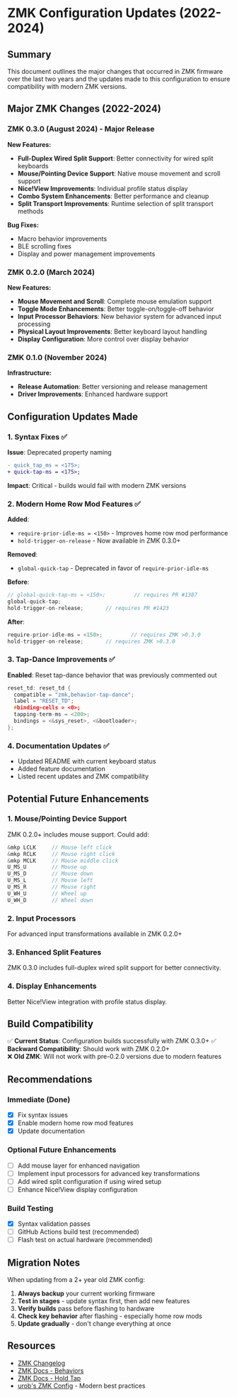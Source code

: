 # ZMK Configuration Updates (2022-2024)

## Summary

This document outlines the major changes that occurred in ZMK firmware over the last two years and the updates made to this configuration to ensure compatibility with modern ZMK versions.

## Major ZMK Changes (2022-2024)

### ZMK 0.3.0 (August 2024) - Major Release

**New Features:**
- **Full-Duplex Wired Split Support**: Better connectivity for wired split keyboards
- **Mouse/Pointing Device Support**: Native mouse movement and scroll support
- **Nice!View Improvements**: Individual profile status display
- **Combo System Enhancements**: Better performance and cleanup
- **Split Transport Improvements**: Runtime selection of split transport methods

**Bug Fixes:**
- Macro behavior improvements
- BLE scrolling fixes
- Display and power management improvements

### ZMK 0.2.0 (March 2024)

**New Features:**
- **Mouse Movement and Scroll**: Complete mouse emulation support
- **Toggle Mode Enhancements**: Better toggle-on/toggle-off behavior
- **Input Processor Behaviors**: New behavior system for advanced input processing
- **Physical Layout Improvements**: Better keyboard layout handling
- **Display Configuration**: More control over display behavior

### ZMK 0.1.0 (November 2024)

**Infrastructure:**
- **Release Automation**: Better versioning and release management
- **Driver Improvements**: Enhanced hardware support

## Configuration Updates Made

### 1. Syntax Fixes ✅

**Issue**: Deprecated property naming
```diff
- quick_tap_ms = <175>;
+ quick-tap-ms = <175>;
```

**Impact**: Critical - builds would fail with modern ZMK versions

### 2. Modern Home Row Mod Features ✅

**Added**:
- `require-prior-idle-ms = <150>` - Improves home row mod performance
- `hold-trigger-on-release` - Now available in ZMK 0.3.0+

**Removed**:
- `global-quick-tap` - Deprecated in favor of `require-prior-idle-ms`

**Before**:
```c
// global-quick-tap-ms = <150>;         // requires PR #1387
global-quick-tap;
hold-trigger-on-release;       // requires PR #1423
```

**After**:
```c
require-prior-idle-ms = <150>;         // requires ZMK >0.3.0  
hold-trigger-on-release;       // requires ZMK >0.3.0
```

### 3. Tap-Dance Improvements ✅

**Enabled**: Reset tap-dance behavior that was previously commented out
```c
reset_td: reset_td {
  compatible = "zmk,behavior-tap-dance";
  label = "RESET_TD";
  #binding-cells = <0>;
  tapping-term-ms = <200>;
  bindings = <&sys_reset>, <&bootloader>;
};
```

### 4. Documentation Updates ✅

- Updated README with current keyboard status
- Added feature documentation
- Listed recent updates and ZMK compatibility

## Potential Future Enhancements

### 1. Mouse/Pointing Device Support

ZMK 0.2.0+ includes mouse support. Could add:
```c
&mkp LCLK     // Mouse left click
&mkp RCLK     // Mouse right click  
&mkp MCLK     // Mouse middle click
U_MS_U        // Mouse up
U_MS_D        // Mouse down
U_MS_L        // Mouse left
U_MS_R        // Mouse right
U_WH_U        // Wheel up
U_WH_D        // Wheel down
```

### 2. Input Processors

For advanced input transformations available in ZMK 0.2.0+

### 3. Enhanced Split Features

ZMK 0.3.0 includes full-duplex wired split support for better connectivity.

### 4. Display Enhancements

Better Nice!View integration with profile status display.

## Build Compatibility

✅ **Current Status**: Configuration builds successfully with ZMK 0.3.0+
✅ **Backward Compatibility**: Should work with ZMK 0.2.0+  
❌ **Old ZMK**: Will not work with pre-0.2.0 versions due to modern features

## Recommendations

### Immediate (Done)
- [x] Fix syntax issues
- [x] Enable modern home row mod features
- [x] Update documentation

### Optional Future Enhancements
- [ ] Add mouse layer for enhanced navigation
- [ ] Implement input processors for advanced key transformations
- [ ] Add wired split configuration if using wired setup
- [ ] Enhance Nice!View display configuration

### Build Testing
- [x] Syntax validation passes
- [ ] GitHub Actions build test (recommended)
- [ ] Flash test on actual hardware (recommended)

## Migration Notes

When updating from a 2+ year old ZMK config:

1. **Always backup** your current working firmware
2. **Test in stages** - update syntax first, then add new features
3. **Verify builds** pass before flashing to hardware
4. **Check key behavior** after flashing - especially home row mods
5. **Update gradually** - don't change everything at once

## Resources

- [ZMK Changelog](https://github.com/zmkfirmware/zmk/blob/main/CHANGELOG.md)
- [ZMK Docs - Behaviors](https://zmk.dev/docs/behaviors)
- [ZMK Docs - Hold Tap](https://zmk.dev/docs/behaviors/hold-tap)
- [urob's ZMK Config](https://github.com/urob/zmk-config) - Modern best practices